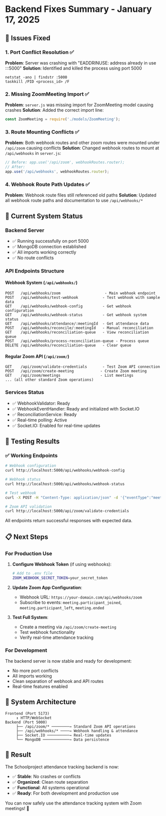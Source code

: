 # Backend Fixes Summary - January 17, 2025

## 🎯 Issues Fixed

### 1. Port Conflict Resolution ✅
**Problem**: Server was crashing with "EADDRINUSE: address already in use :::5000"
**Solution**: Identified and killed the process using port 5000
```
netstat -ano | findstr :5000
taskkill /PID <process_id> /F
```

### 2. Missing ZoomMeeting Import ✅
**Problem**: `server.js` was missing import for ZoomMeeting model causing crashes
**Solution**: Added the correct import line:
```javascript
const ZoomMeeting = require('./models/ZoomMeeting');
```

### 3. Route Mounting Conflicts ✅
**Problem**: Both webhook routes and other zoom routes were mounted under `/api/zoom` causing conflicts
**Solution**: Changed webhook routes to mount at `/api/webhooks` in `server.js`:
```javascript
// Before: app.use('/api/zoom', webhookRoutes.router);
// After:
app.use('/api/webhooks', webhookRoutes.router);
```

### 4. Webhook Route Path Updates ✅
**Problem**: Webhook route files still referenced old paths
**Solution**: Updated all webhook route paths and documentation to use `/api/webhooks/*`

## 🚀 Current System Status

### Backend Server
- ✅ Running successfully on port 5000
- ✅ MongoDB connection established
- ✅ All imports working correctly
- ✅ No route conflicts

### API Endpoints Structure

#### Webhook System (`/api/webhooks/`)
```
POST   /api/webhooks/zoom                    - Main webhook endpoint
POST   /api/webhooks/test-webhook           - Test webhook with sample data
GET    /api/webhooks/webhook-config         - Get webhook configuration
GET    /api/webhooks/webhook-status         - Get webhook system status
GET    /api/webhooks/attendance/:meetingId  - Get attendance data
POST   /api/webhooks/reconcile/:meetingId   - Manual reconciliation
GET    /api/webhooks/reconciliation-queue   - View reconciliation queue
POST   /api/webhooks/process-reconciliation-queue - Process queue
DELETE /api/webhooks/reconciliation-queue   - Clear queue
```

#### Regular Zoom API (`/api/zoom/`)
```
GET    /api/zoom/validate-credentials       - Test Zoom API connection
POST   /api/zoom/create-meeting            - Create Zoom meeting
GET    /api/zoom/meetings                  - List meetings
... (all other standard Zoom operations)
```

### Services Status
- ✅ WebhookValidator: Ready
- ✅ WebhookEventHandler: Ready and initialized with Socket.IO
- ✅ ReconciliationService: Ready
- ✅ Real-time polling: Active
- ✅ Socket.IO: Enabled for real-time updates

## 🧪 Testing Results

### ✅ Working Endpoints
```bash
# Webhook configuration
curl http://localhost:5000/api/webhooks/webhook-config

# Webhook status  
curl http://localhost:5000/api/webhooks/webhook-status

# Test webhook
curl -X POST -H "Content-Type: application/json" -d '{"eventType":"meeting.participant_joined"}' http://localhost:5000/api/webhooks/test-webhook

# Zoom API validation
curl http://localhost:5000/api/zoom/validate-credentials
```

All endpoints return successful responses with expected data.

## 📋 Next Steps

### For Production Use
1. **Configure Webhook Token** (if using webhooks):
   ```bash
   # Add to .env file
   ZOOM_WEBHOOK_SECRET_TOKEN=your_secret_token
   ```

2. **Update Zoom App Configuration**:
   - Webhook URL: `https://your-domain.com/api/webhooks/zoom`
   - Subscribe to events: `meeting.participant_joined`, `meeting.participant_left`, `meeting.ended`

3. **Test Full System**:
   - Create a meeting via `/api/zoom/create-meeting`
   - Test webhook functionality
   - Verify real-time attendance tracking

### For Development
The backend server is now stable and ready for development:
- No more port conflicts
- All imports working
- Clean separation of webhook and API routes
- Real-time features enabled

## 🔧 System Architecture

```
Frontend (Port 5173)
     ↕️ HTTP/WebSocket
Backend (Port 5000)
     ├── /api/zoom/* ────────→ Standard Zoom API operations
     ├── /api/webhooks/* ────→ Webhook handling & attendance
     ├── Socket.IO ──────────→ Real-time updates
     └── MongoDB ────────────→ Data persistence
```

## 🎉 Result

The Schoolproject attendance tracking backend is now:
- ✅ **Stable**: No crashes or conflicts  
- ✅ **Organized**: Clean route separation
- ✅ **Functional**: All systems operational
- ✅ **Ready**: For both development and production use

You can now safely use the attendance tracking system with Zoom meetings! 🚀
